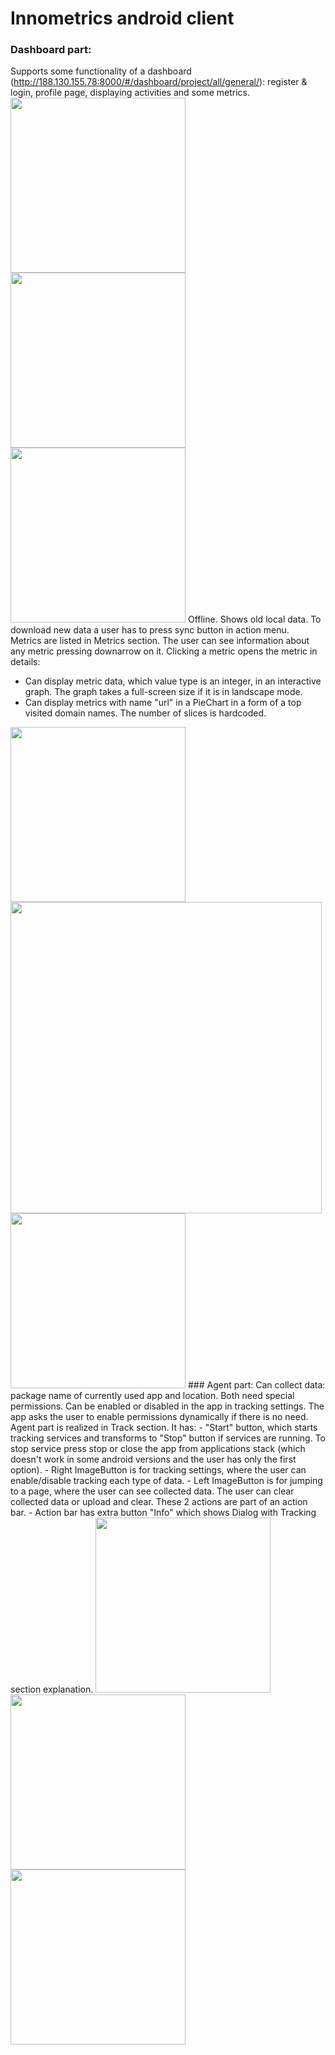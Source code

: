 # Innometrics android client
### Dashboard part:
Supports some functionality of a dashboard (http://188.130.155.78:8000/#/dashboard/project/all/general/): register & login, profile page, displaying activities and some metrics.  
<img src="https://github.com/InnopolisUniversity/innometrics-android-agent/blob/master/images/login.jpg" width="280">
<img src="https://github.com/InnopolisUniversity/innometrics-android-agent/blob/master/images/register.jpg" width="280">
<img src="https://github.com/InnopolisUniversity/innometrics-android-agent/blob/master/images/metrics.jpg" width="280">
Offline. Shows old local data. To download new data a user has to press sync button in action menu.  
Metrics are listed in Metrics section. The user can see information about any metric pressing downarrow on it. Clicking a metric opens the metric in details:
 - Can display metric data, which value type is an integer, in an interactive graph. The graph takes a full-screen size if it is in landscape mode. 
 - Can display metrics with name "url" in a PieChart in a form of a top visited domain names. The number of slices is hardcoded.  
 <img src="https://github.com/InnopolisUniversity/innometrics-android-agent/blob/master/images/int_metrics_portrait.jpg" width="280">
 <img src="https://github.com/InnopolisUniversity/innometrics-android-agent/blob/master/images/int_metrics_landscape.jpg" width="498">
 <img src="https://github.com/InnopolisUniversity/innometrics-android-agent/blob/master/images/urls.jpg" width="280">
### Agent part:
Can collect data: package name of currently used app and location.  
Both need special permissions. Can be enabled or disabled in the app in tracking settings. The app asks the user to enable permissions dynamically if there is no need.  
Agent part is realized in Track section. It has:
- "Start" button, which starts tracking services and transforms to "Stop" button if services are running. To stop service press stop or close the app from applications stack (which doesn't work in some android versions and the user has only the first option).
- Right ImageButton is for tracking settings, where the user can enable/disable tracking each type of data.
- Left ImageButton is for jumping to a page, where the user can see collected data. The user can clear collected data or upload and clear. These 2 actions are part of an action bar.
- Action bar has extra button "Info" which shows Dialog with Tracking section explanation.  
<img src="https://github.com/InnopolisUniversity/innometrics-android-agent/blob/master/images/tracking_fragment.jpg" width="280">
<img src="https://github.com/InnopolisUniversity/innometrics-android-agent/blob/master/images/apps.jpg" width="280">
<img src="https://github.com/InnopolisUniversity/innometrics-android-agent/blob/master/images/locatins.jpg" width="280">
